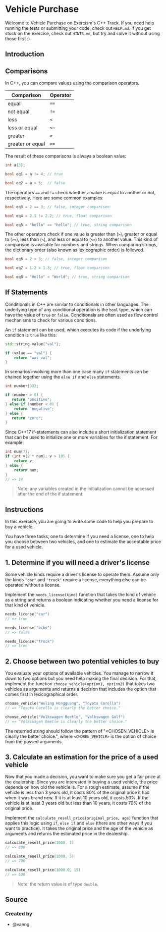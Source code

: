 # Vehicle Purchase

Welcome to Vehicle Purchase on Exercism's C++ Track.
If you need help running the tests or submitting your code, check out `HELP.md`.
If you get stuck on the exercise, check out `HINTS.md`, but try and solve it without using those first :)

## Introduction

## Comparisons

In C++, you can compare values using the comparison operators.

| Comparison       | Operator |
| ---------------- | -------- |
| equal            | `==`     |
| not equal        | `!=`     |
| less             | `<`      |
| less or equal    | `<=`     |
| greater          | `>`      |
| greater or equal | `>=`     |

The result of these comparisons is always a boolean value:

```cpp
int a{3};

bool eq1 = a != 4; // true

bool eq2 = a > 5;  // false
```

The operators `==` and `!=` check whether a value is equal to another or not, respectively.
Here are some common examples:

```cpp
bool eq3 = 2 == 3; // false, integer comparison

bool eq4 = 2.1 != 2.2; // true, float comparison

bool eq5 = "hello" == "hello"; // true, string comparison
```

The other operators check if one value is greater than (`>`), greater or equal to (`>=`), less than (`<`), and less or equal to (`<=`) to another value.
This kind of comparison is available for numbers and strings.
When comparing strings, the dictionary order (also known as lexicographic order) is followed.

```cpp
bool eq6 = 2 > 3; // false, integer comparison

bool eq7 = 1.2 < 1.3; // true, float comparison

bool eq8 = "Hello" < "World"; // true, string comparison
```

## If Statements

Conditionals in C++ are similar to conditionals in other languages.
The underlying type of any conditional operation is the `bool` type, which can have the value of `true` or `false`.
Conditionals are often used as flow control mechanisms to check for various conditions.

An `if` statement can be used, which executes its code if the underlying condition is `true` like this:

```cpp
std::string value{"val"};

if (value == "val") {
    return "was val";
}
```

In scenarios involving more than one case many `if` statements can be chained together using the `else if` and `else` statements.

```cpp
int number{33};

if (number > 0) {
   return "positive";
} else if (number < 0) {
    return "negative";
} else {
   return "zero";
}
```

Since C++17 if-statements can also include a short initialization statement that can be used to initialize one or more variables for the if statement.
For example:

```cpp
int num{7};
if (int v{2 * num}; v > 10) {
    return v;
} else {
    return num;
}
// => 14
```

> Note: any variables created in the initialization cannot be accessed after the end of the if statement.

## Instructions

In this exercise, you are going to write some code to help you prepare to buy a vehicle.

You have three tasks, one to determine if you need a license, one to help you choose between two vehicles, and one to estimate the acceptable price for a used vehicle.

## 1. Determine if you will need a driver's license

Some vehicle kinds require a driver's license to operate them.
Assume only the kinds `"car"` and `"truck"` require a license, everything else can be operated without a license.

Implement the `needs_license(kind)` function that takes the kind of vehicle as a string and returns a boolean indicating whether you need a license for that kind of vehicle.

```cpp
needs_license("car")
// => true

needs_license("bike")
// => false

needs_license("truck")
// => true
```

## 2. Choose between two potential vehicles to buy

You evaluate your options of available vehicles.
You manage to narrow it down to two options but you need help making the final decision.
For that, implement the function `choose_vehicle(option1, option2)` that takes two vehicles as arguments and returns a decision that includes the option that comes first in lexicographical order.

```cpp
choose_vehicle("Wuling Hongguang", "Toyota Corolla")
// => "Toyota Corolla is clearly the better choice."

choose_vehicle("Volkswagen Beetle", "Volkswagen Golf")
// => "Volkswagen Beetle is clearly the better choice."
```

The returned string should follow the pattern of "<CHOSEN_VEHICLE> is clearly the better choice.", where `<CHOSEN_VEHICLE>` is the option of choice from the passed arguments.

## 3. Calculate an estimation for the price of a used vehicle

Now that you made a decision, you want to make sure you get a fair price at the dealership.
Since you are interested in buying a used vehicle, the price depends on how old the vehicle is.
For a rough estimate, assume if the vehicle is less than 3 years old, it costs 80% of the original price it had when it was brand new.
If it is at least 10 years old, it costs 50%.
If the vehicle is at least 3 years old but less than 10 years, it costs 70% of the original price.

Implement the `calculate_resell_price(original_price, age)` function that applies this logic using `if`, `else if` and `else` (there are other ways if you want to practice).
It takes the original price and the age of the vehicle as arguments and returns the estimated price in the dealership.

```cpp
calculate_resell_price(1000, 1)
// => 800

calculate_resell_price(1000, 5)
// => 700

calculate_resell_price(1000.0, 15)
// => 500
```

> Note: the return value is of type `double`.

## Source

### Created by

- @vaeng
